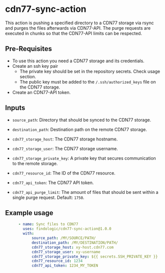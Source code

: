 # cdn77-sync-action

This action is pushing a specified directory to a CDN77 storage via rsync
and purges the files afterwards via CDN77-API.
The purge requests are executed in chunks so that the CDN77-API limits can be respected.

## Pre-Requisites
* To use this action you need a CDN77 storage and its credentials.
* Create an ssh key pair
    * The private key should be set in the repository secrets. Check usage section.
    * The public key must be added to the `/.ssh/authorized_keys` file on the CDN77 storage.
* Create an CDN77-API token.


## Inputs

* `source_path`: Directory that should be synced to the CDN77 storage.

* `destination_path`: Destination path on the remote CDN77 storage.

* `cdn77_storage_host`: The CDN77 storage hostname.

* `cdn77_storage_user`: The CDN77 storage username.

* `cdn77_storage_private_key`: A private key that secures communication to the remote storage.

* `cdn77_resource_id`: The ID of the CDN77 resource.

* `cdn77_api_token`: The CDN77 API token.

* `cdn77_api_purge_limit`: The amount of files that should be sent within a single purge request. Default: `1750`.

## Example usage
```yaml
      - name: Sync files to CDN77
        uses: findologic/cdn77-sync-action@1.0.0
        with:
            source_path: /MY/SOURCE/PATH/
            destination_path: /MY/DESTINATION/PATH/
            cdn77_storage_host: xy-host.cdn77.com
            cdn77_storage_user: xy-username
            cdn77_storage_private_key: ${{ secrets.SSH_PRIVATE_KEY }}
            cdn77_resource_id: 1234
            cdn77_api_token: 1234_MY_TOKEN
```